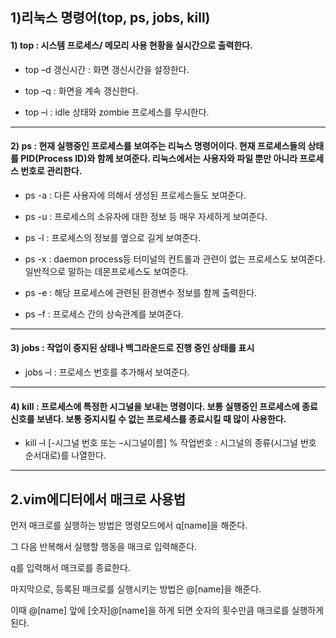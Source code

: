 1)리눅스 명령어(top, ps, jobs, kill)
---
#### 1) top : 시스템 프로세스/ 메모리 사용 현황을 실시간으로 출력한다.

* top –d 갱신시간 : 화면 갱신시간을 설정한다.

* top –q : 화면을 계속 갱신한다.

* top –i : idle 상태와 zombie 프로세스를 무시한다.
---
#### 2) ps : 현재 실행중인 프로세스를 보여주는 리눅스 명령어이다. 현재 프로세스들의 상태를 PID(Process ID)와 함께 보여준다. 리눅스에서는 사용자와 파일 뿐만 아니라 프로세스 번호로 관리한다.
 
* ps -a : 다른 사용자에 의해서 생성된 프로세스들도 보여준다.
 
* ps -u : 프로세스의 소유자에 대한 정보 등 매우 자세하게 보여준다.
 
* ps -l : 프로세스의 정보를 옆으로 길게 보여준다.
 
* ps -x : daemon process등 터미널의 컨트롤과 관련이 없는 프로세스도 보여준다. 일반적으로 말하는 데몬프로세스도 보여준다. 
 
* ps -e : 해당 프로세스에 관련된 환경변수 정보를 함께 출력한다.

* ps –f : 프로세스 간의 상속관계를 보여준다.
---
#### 3) jobs : 작업이 중지된 상태나 백그라운드로 진행 중인 상태를 표시

* jobs –l : 프로세스 번호를 추가해서 보여준다.
---
#### 4) kill : 프로세스에 특정한 시그널을 보내는 명령이다. 보통 실행중인 프로세스에 종료 신호를 보낸다. 보통 중지시킬 수 없는 프로세스를 종료시킬 때 많이 사용한다. 

* kill –l [-시그널 번호 또는 –시그널이름] % 작업번호 : 시그널의 종류(시그널 번호 순서대로)를 나열한다. 
---
2.vim에디터에서 매크로 사용법
---
먼저 매크로를 실행하는 방법은 명령모드에서 q[name]을 해준다.

그 다음 반복해서 실행할 행동을 매크로 입력해준다.

q를 입력해서 매크로를 종료한다.

마지막으로, 등록된 매크로를 실행시키는 방법은 @[name]을 해준다.

이때 @[name] 앞에 [숫자]@[name]을 하게 되면 숫자의 횟수만큼 매크로를 실행하게 된다.
